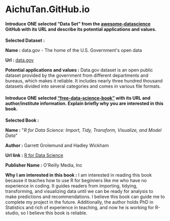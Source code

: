 # AichuTan.GitHub.io

#### Introduce ONE selected “Data Set” from the [awesome-datascience](https://github.com/academic/awesome-datascience?tab=readme-ov-file#datasets) GitHub with its URL and describe its potential applications and values.

**Selected Dataset :**

**Name :** data.gov - The home of the U.S. Government's open data

**Url :** [data.gov](https://catalog.data.gov/dataset)

**Potential applications and values :**
Data.gov dataset is an open public dataset provided by the government from different departments and bureaus, which makes it reliable. It includes nearly three hundred thousand datasets divided into several categories and comes in various file formats.


#### Introduce ONE selected [“free-data-science-book”](https://github.com/chaconnewu/free-data-science-books) with its URL and author/institute information. Explain briefly why you are interested in this book.

**Selected Book :**

**Name :** "_R for Data Science: Import, Tidy, Transform, Visualize, and Model Data_"

**Author :** Garrett Grolemund and Hadley Wickham

**Url link :** [R for Data Science](https://r4ds.had.co.nz/)

**Publisher Name :** O'Reilly Media, Inc

**Why I am interested in this book :**
I am interested in reading this book because it teaches how to use R for beginners like me who have no experience in coding. It guides readers from importing, tidying, transforming, and visualizing data until we can be ready for analysis to make predictions and recommendations. I believe this book can guide me to complete my project in the future. Additionally, the author holds PhD in Statistics and rich of experience in teaching, and now he is working for R-studio, so I believe this book is reliable.




